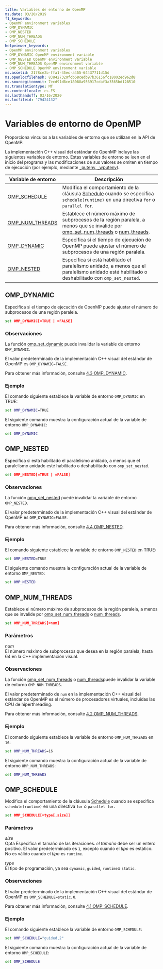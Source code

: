 ```yaml
---
title: Variables de entorno de OpenMP
ms.date: 03/20/2019
f1_keywords:
- OpenMP environment variables
- OMP_DYNAMIC
- OMP_NESTED
- OMP_NUM_THREADS
- OMP_SCHEDULE
helpviewer_keywords:
- OpenMP environment variables
- OMP_DYNAMIC OpenMP environment variable
- OMP_NESTED OpenMP environment variable
- OMP_NUM_THREADS OpenMP environment variable
- OMP_SCHEDULE OpenMP environment variable
ms.assetid: 2178ce2b-ffa1-45ec-a455-64437711d15d
ms.openlocfilehash: 838427320fcb68cedb97b36156fc18002ed962d8
ms.sourcegitcommit: 7ecd91d8ce18088a956917cdaf3a3565bd128510
ms.translationtype: MT
ms.contentlocale: es-ES
ms.lasthandoff: 03/16/2020
ms.locfileid: "79424132"
---
```

# <a name="openmp-environment-variables"></a>Variables de entorno de OpenMP

Proporciona vínculos a las variables de entorno que se utilizan en la API de OpenMP.

La implementación C++ visual del estándar de OpenMP incluye las siguientes variables de entorno. Estas variables de entorno se leen en el inicio del programa y las modificaciones de sus valores se omiten en tiempo de ejecución (por ejemplo, mediante [_putenv, _wputenv](../../../c-runtime-library/reference/putenv-wputenv.md)).

|Variable de entorno|Descripción|
|--------------------|-----------|
|[OMP_SCHEDULE](#omp-schedule)|Modifica el comportamiento de la cláusula [Schedule](openmp-clauses.md#schedule) cuando se especifica `schedule(runtime)` en una directiva `for` o `parallel for`.|
|[OMP_NUM_THREADS](#omp-num-threads)|Establece el número máximo de subprocesos de la región paralela, a menos que se invalide por [omp_set_num_threads](openmp-functions.md#omp-set-num-threads) o [num_threads](openmp-clauses.md#num-threads).|
|[OMP_DYNAMIC](#omp-dynamic)|Especifica si el tiempo de ejecución de OpenMP puede ajustar el número de subprocesos de una región paralela.|
|[OMP_NESTED](#omp-nested)|Especifica si está habilitado el paralelismo anidado, a menos que el paralelismo anidado esté habilitado o deshabilitado con `omp_set_nested`.|

## <a name="omp-dynamic"></a>OMP_DYNAMIC

Especifica si el tiempo de ejecución de OpenMP puede ajustar el número de subprocesos de una región paralela.

```cmd
set OMP_DYNAMIC[=TRUE | =FALSE]
```

### <a name="remarks"></a>Observaciones

La función [omp_set_dynamic](openmp-functions.md#omp-set-dynamic) puede invalidar la variable de entorno `OMP_DYNAMIC`.

El valor predeterminado de la implementación C++ visual del estándar de OpenMP es `OMP_DYNAMIC=FALSE`.

Para obtener más información, consulte [4,3 OMP_DYNAMIC](../../../parallel/openmp/4-3-omp-dynamic.md).

### <a name="example"></a>Ejemplo

El comando siguiente establece la variable de entorno `OMP_DYNAMIC` en TRUE:

```cmd
set OMP_DYNAMIC=TRUE
```

El siguiente comando muestra la configuración actual de la variable de entorno `OMP_DYNAMIC`:

```cmd
set OMP_DYNAMIC
```

## <a name="omp-nested"></a>OMP_NESTED

Especifica si está habilitado el paralelismo anidado, a menos que el paralelismo anidado esté habilitado o deshabilitado con `omp_set_nested`.

```cmd
set OMP_NESTED[=TRUE | =FALSE]
```

### <a name="remarks"></a>Observaciones

La función [omp_set_nested](openmp-functions.md#omp-set-nested) puede invalidar la variable de entorno `OMP_NESTED`.

El valor predeterminado de la implementación C++ visual del estándar de OpenMP es `OMP_DYNAMIC=FALSE`.

Para obtener más información, consulte [4,4 OMP_NESTED](../../../parallel/openmp/4-4-omp-nested.md).

### <a name="example"></a>Ejemplo

El comando siguiente establece la variable de entorno `OMP_NESTED` en TRUE:

```cmd
set OMP_NESTED=TRUE
```

El siguiente comando muestra la configuración actual de la variable de entorno `OMP_NESTED`:

```cmd
set OMP_NESTED
```

## <a name="omp-num-threads"></a>OMP_NUM_THREADS

Establece el número máximo de subprocesos de la región paralela, a menos que se invalide por [omp_set_num_threads](openmp-functions.md#omp-set-num-threads) o [num_threads](openmp-clauses.md#num-threads).

```cmd
set OMP_NUM_THREADS[=num]
```

### <a name="parameters"></a>Parámetros

*num*<br/>
El número máximo de subprocesos que desea en la región paralela, hasta 64 en la C++ implementación visual.

### <a name="remarks"></a>Observaciones

La función [omp_set_num_threads](openmp-functions.md#omp-set-num-threads) o [num_threads](openmp-clauses.md#num-threads)puede invalidar la variable de entorno `OMP_NUM_THREADS`.

El valor predeterminado de `num` en la implementación C++ visual del estándar de OpenMP es el número de procesadores virtuales, incluidas las CPU de hiperthreading.

Para obtener más información, consulte [4,2 OMP_NUM_THREADS](../../../parallel/openmp/4-2-omp-num-threads.md).

### <a name="example"></a>Ejemplo

El comando siguiente establece la variable de entorno `OMP_NUM_THREADS` en `16`:

```cmd
set OMP_NUM_THREADS=16
```

El siguiente comando muestra la configuración actual de la variable de entorno `OMP_NUM_THREADS`:

```cmd
set OMP_NUM_THREADS
```

## <a name="omp-schedule"></a>OMP_SCHEDULE

Modifica el comportamiento de la cláusula [Schedule](openmp-clauses.md#schedule) cuando se especifica `schedule(runtime)` en una directiva `for` o `parallel for`.

```cmd
set OMP_SCHEDULE[=type[,size]]
```

### <a name="parameters"></a>Parámetros

*size*<br/>
Opta Especifica el tamaño de las iteraciones. *el tamaño* debe ser un entero positivo. El valor predeterminado es `1`, excepto cuando el *tipo* es estático. No es válido cuando el *tipo* es `runtime`.

*type*<br/>
El tipo de programación, ya sea `dynamic`, `guided`, `runtime`o `static`.

### <a name="remarks"></a>Observaciones

El valor predeterminado de la implementación C++ visual del estándar de OpenMP es `OMP_SCHEDULE=static,0`.

Para obtener más información, consulte [4,1 OMP_SCHEDULE](../../../parallel/openmp/4-1-omp-schedule.md).

### <a name="example"></a>Ejemplo

El comando siguiente establece la variable de entorno `OMP_SCHEDULE`:

```cmd
set OMP_SCHEDULE="guided,2"
```

El siguiente comando muestra la configuración actual de la variable de entorno `OMP_SCHEDULE`:

```cmd
set OMP_SCHEDULE
```
